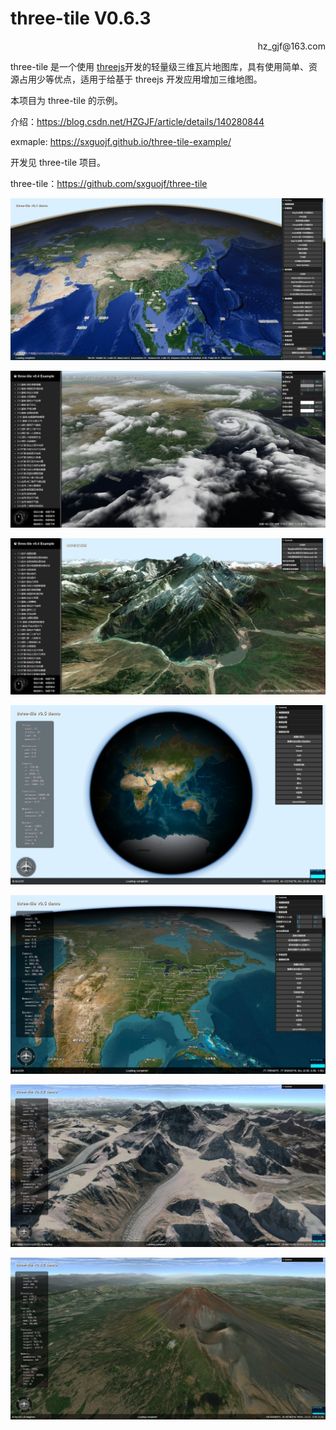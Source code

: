 # **three-tile V0.6.3**

<p align='right'>hz_gjf@163.com </p>

three-tile 是一个使用 [threejs](https://threejs.org/)开发的轻量级三维瓦片地图库，具有使用简单、资源占用少等优点，适用于给基于 threejs 开发应用增加三维地图。

本项目为 three-tile 的示例。

介绍：https://blog.csdn.net/HZGJF/article/details/140280844

exmaple: https://sxguojf.github.io/three-tile-example/

开发见 three-tile 项目。

three-tile：https://github.com/sxguojf/three-tile

![](images/image.png)

![image-1](images/image-1.png)

![image-2](images/image-2.png)

![image-3](images/image-3.png)

![image-4](images/image-4.png)

![image-20240715090719129](images/image-20240715090719129.png)

![image-20240715090911564](images/image-20240715090911564.png)
